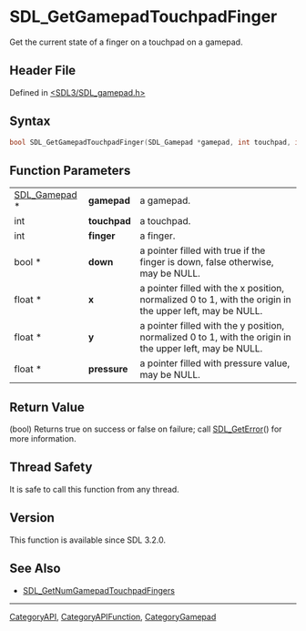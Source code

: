 # SDL_GetGamepadTouchpadFinger

Get the current state of a finger on a touchpad on a gamepad.

## Header File

Defined in [<SDL3/SDL_gamepad.h>](https://github.com/libsdl-org/SDL/blob/main/include/SDL3/SDL_gamepad.h)

## Syntax

```c
bool SDL_GetGamepadTouchpadFinger(SDL_Gamepad *gamepad, int touchpad, int finger, bool *down, float *x, float *y, float *pressure);
```

## Function Parameters

|                              |              |                                                                                                          |
| ---------------------------- | ------------ | -------------------------------------------------------------------------------------------------------- |
| [SDL_Gamepad](SDL_Gamepad) * | **gamepad**  | a gamepad.                                                                                               |
| int                          | **touchpad** | a touchpad.                                                                                              |
| int                          | **finger**   | a finger.                                                                                                |
| bool *                       | **down**     | a pointer filled with true if the finger is down, false otherwise, may be NULL.                          |
| float *                      | **x**        | a pointer filled with the x position, normalized 0 to 1, with the origin in the upper left, may be NULL. |
| float *                      | **y**        | a pointer filled with the y position, normalized 0 to 1, with the origin in the upper left, may be NULL. |
| float *                      | **pressure** | a pointer filled with pressure value, may be NULL.                                                       |

## Return Value

(bool) Returns true on success or false on failure; call
[SDL_GetError](SDL_GetError)() for more information.

## Thread Safety

It is safe to call this function from any thread.

## Version

This function is available since SDL 3.2.0.

## See Also

- [SDL_GetNumGamepadTouchpadFingers](SDL_GetNumGamepadTouchpadFingers)

----
[CategoryAPI](CategoryAPI), [CategoryAPIFunction](CategoryAPIFunction), [CategoryGamepad](CategoryGamepad)

